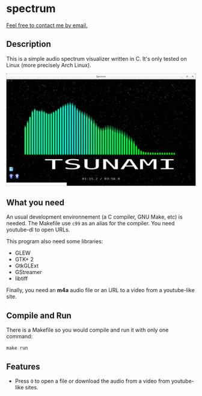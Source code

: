 # spectrum

[Feel free to contact me by email.](mailto:kiwixz@users.noreply.github.com)

## Description

This is a simple audio spectrum visualizer written in C. It's only tested on Linux (more precisely Arch Linux).

![Loading screenshot...](https://github.com/kiwixz/spectrum/blob/master/screenshot.png "Screenshot playing an audio file")

## What you need

An usual development environnement (a C compiler, GNU Make, etc) is needed. The Makefile use `c99` as an alias for the compiler. You need youtube-dl to open URLs.

This program also need some libraries:
- GLEW
- GTK+ 2
- GtkGLExt
- GStreamer
- libtiff

Finally, you need an **m4a** audio file or an URL to a video from a youtube-like site.

## Compile and Run

There is a Makefile so you would compile and run it with only one command:

```
make run
```

## Features

- Press `O` to open a file or download the audio from a video from youtube-like sites.